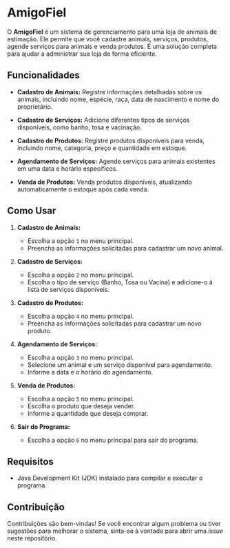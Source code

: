 # AmigoFiel

O **AmigoFiel** é um sistema de gerenciamento para uma loja de animais de estimação. Ele permite que você cadastre animais, serviços, produtos, agende serviços para animais e venda produtos. É uma solução completa para ajudar a administrar sua loja de forma eficiente.

## Funcionalidades

- **Cadastro de Animais:** Registre informações detalhadas sobre os animais, incluindo nome, espécie, raça, data de nascimento e nome do proprietário.

- **Cadastro de Serviços:** Adicione diferentes tipos de serviços disponíveis, como banho, tosa e vacinação.

- **Cadastro de Produtos:** Registre produtos disponíveis para venda, incluindo nome, categoria, preço e quantidade em estoque.

- **Agendamento de Serviços:** Agende serviços para animais existentes em uma data e horário específicos.

- **Venda de Produtos:** Venda produtos disponíveis, atualizando automaticamente o estoque após cada venda.

## Como Usar

1. **Cadastro de Animais:**
   - Escolha a opção `1` no menu principal.
   - Preencha as informações solicitadas para cadastrar um novo animal.

2. **Cadastro de Serviços:**
   - Escolha a opção `2` no menu principal.
   - Escolha o tipo de serviço (Banho, Tosa ou Vacina) e adicione-o à lista de serviços disponíveis.

3. **Cadastro de Produtos:**
   - Escolha a opção `4` no menu principal.
   - Preencha as informações solicitadas para cadastrar um novo produto.

4. **Agendamento de Serviços:**
   - Escolha a opção `3` no menu principal.
   - Selecione um animal e um serviço disponível para agendamento.
   - Informe a data e o horário do agendamento.

5. **Venda de Produtos:**
   - Escolha a opção `5` no menu principal.
   - Escolha o produto que deseja vender.
   - Informe a quantidade que deseja comprar.

6. **Sair do Programa:**
   - Escolha a opção `6` no menu principal para sair do programa.

## Requisitos

- Java Development Kit (JDK) instalado para compilar e executar o programa.

## Contribuição

Contribuições são bem-vindas! Se você encontrar algum problema ou tiver sugestões para melhorar o sistema, sinta-se à vontade para abrir uma *issue* neste repositório.
